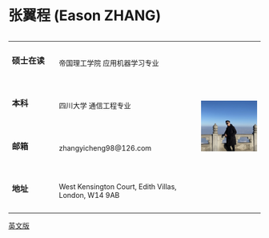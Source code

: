 <head>
    <meta charset="UTF-8">
    <title>Document</title>
    <style>
        span{
            width: 80px;
            text-align: justify;
            float: left;
        }
        span:after{
            content:'.';
            width: 100%;
            display: inline-block;
            overflow: hidden;
            height: 0;
        }
    </style>
</head>

# 张翼程 (Eason ZHANG)

<body>
<table border="0" align = "left">
  <tr height="40px">
    <td vertical-align: bottom><span><h3>硕士在读</h3></span></td>
    <td> 帝国理工学院 应用机器学习专业</td>
    <td  rowspan="4" width = "25%"><img src="profile.jpg" width="100%"> </td>
  </tr>
  <tr height="40px">
    <td><span><h3>本科</h3></span></td>
    <td> 四川大学 通信工程专业</td>

  </tr>
  <tr height="40px">
    <td><span><h3>邮箱</h3></span></td>
    <td> zhangyicheng98@126.com</td>

  </tr>
  <tr height="40px">
    <td><span><h3>地址</h3></span></td>
    <td> West Kensington Court, Edith Villas, London, W14 9AB</td>
  </tr>
</table>
<br>
<a href="index-en.html">英文版</a><br>
